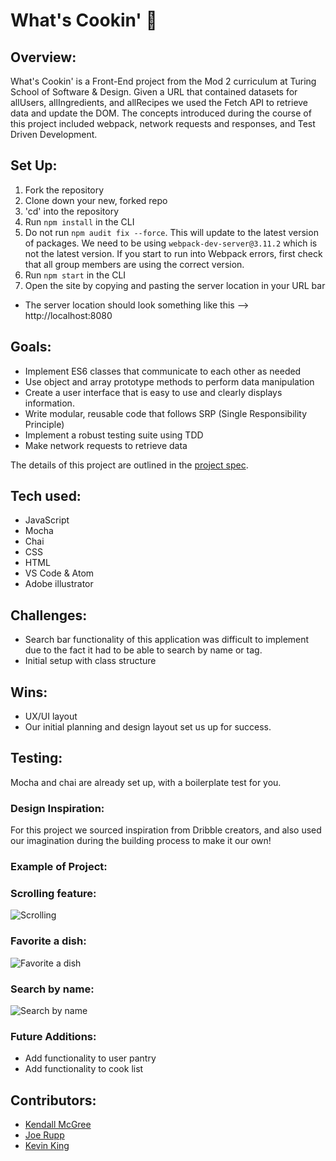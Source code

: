 # What's Cookin' 🍳

## Overview:

What's Cookin' is a Front-End project from the Mod 2 curriculum at Turing School of Software & Design. Given a URL that contained datasets for allUsers, allIngredients, and allRecipes we used the Fetch API to retrieve data and update the DOM. The concepts introduced during the course of this project included webpack, network requests and responses, and Test Driven Development.

## Set Up:
1. Fork the repository
2. Clone down your new, forked repo
3. 'cd' into the repository
4. Run `npm install` in the CLI
5. Do not run `npm audit fix --force`. This will update to the latest version of packages. We need to be using `webpack-dev-server@3.11.2` which is not the latest version. If you start to run into Webpack errors, first check that all group members are using the correct version.
6. Run `npm start` in the CLI
7. Open the site by copying and pasting the server location in your URL bar
  - The server location should look something like this --> http://localhost:8080

## Goals:

- Implement ES6 classes that communicate to each other as needed
- Use object and array prototype methods to perform data manipulation
- Create a user interface that is easy to use and clearly displays information.
- Write modular, reusable code that follows SRP (Single Responsibility Principle)
- Implement a robust testing suite using TDD
- Make network requests to retrieve data

The details of this project are outlined in the <a href="https://frontend.turing.edu/projects/What%27sCookin-PartOne.html" target="\__blank">project spec</a>.

## Tech used:
- JavaScript
- Mocha
- Chai
- CSS
- HTML
- VS Code & Atom
- Adobe illustrator

## Challenges:
- Search bar functionality of this application was difficult to implement due to the fact it had to be able to search by name or tag.
- Initial setup with class structure

## Wins:
- UX/UI layout
- Our initial planning and design layout set us up for success.

## Testing:
Mocha and chai are already set up, with a boilerplate test for you.

### Design Inspiration:
For this project we sourced inspiration from Dribble creators, and also used our imagination during the building process to make it our own!

### Example of Project:
### Scrolling feature:
![Scrolling](https://media2.giphy.com/media/U2Cd38gV8vtMMJy6RG/giphy.gif)
### Favorite a dish:
![Favorite a dish](https://media2.giphy.com/media/b0Tto5Zxl8mjSDU7R4/giphy.gif)
### Search by name:
![Search by name](https://media0.giphy.com/media/EL6ueNVE7rktRRUCcm/giphy.gif)

### Future Additions:
- Add functionality to user pantry
- Add functionality to cook list

## Contributors:
- [Kendall McGree](https://github.com/kendallm360)
- [Joe Rupp](https://github.com/JoeRupp)
- [Kevin King](https://github.com/King13k)
